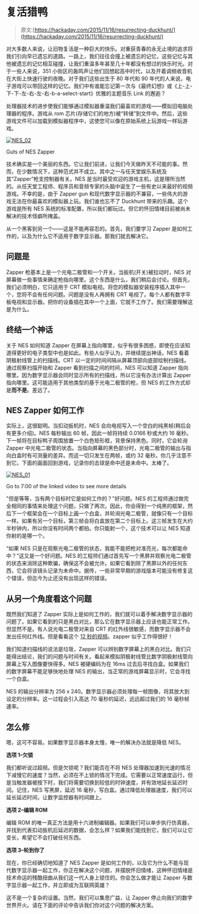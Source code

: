# 复活猎鸭

> 原文:[https://hackaday.com/2015/11/16/resurrecting-duckhunt/](https://hackaday.com/2015/11/16/resurrecting-duckhunt/)

对大多数人来说，让旧物复活是一种巨大的快乐。对重获青春的永无止境的追求将我们引向早已遗忘的道路。一路上，我们往往会撞上被遗忘的记忆，这些记忆与其他被遗忘的记忆相互碰撞，让我们重温多年甚至几十年都没有想过的快乐时光。对于一些人来说，351 小街区的轰鸣声让他们回想起高中时代，以及开着调频收音机在大街上快速行驶的夜晚。对于我们这些出生于 80 年代和 90 年代的人来说，电子游戏可以带回这样的记忆。我们中有谁能忘记第一次与《最终幻想》或《上-上-下-下-左-右-左-右-b-a-select-start》优雅的主题音乐 Link 的邂逅？

处理器技术的进步使我们能够通过模拟器重温我们最喜欢的游戏——模拟旧电脑处理器的程序。游戏从 rom 芯片(存储它们的地方)被“转储”到文件中。然后，这些游戏文件可以加载到模拟器程序中，这使您可以像在原始系统上玩游戏一样玩游戏。

[![NES_02](../Images/c6b9cf59df0af846a9b8631ca51606fc.png)](https://asreimer.files.wordpress.com/2015/01/dsc_9860_sm.jpg)

Guts of NES Zapper

技术确实是一个美丽的东西。它让我们前进，让我们今天做昨天不可能的事。然而，在少数情况下，这种范式并不成立。其中之一与任天堂娱乐系统及其“Zapper”枪支控制器有关。NES 是当时最受欢迎的游戏主机，这是理所当然的。从任天堂工程师、程序员和音频专家的头脑中诞生了一些有史以来最好的视频游戏。不幸的是，由于 Zapper gun 和现代数字显示器的不兼容，一些伟大的游戏无法在你最喜欢的模拟器上玩。我们谁也忘不了 Duckhunt 带来的乐趣。这个游戏是所有 NES 系统的标准配置，所以我们都玩过。但它的怀旧情绪目前被尚未解决的技术怪癖所掩盖。

从一个黑客到另一个——这是不能再容忍的。首先，我们要学习 Zapper 是如何工作的，以及为什么它不适用于数字显示器。那我们就去解决它。

## 问题是

Zapper 枪基本上是一个光电二极管和一个开关。当扳机(开关)被拉动时，NES 对屏幕做一些事情来确定枪指向哪里。这个东西是什么，我们稍后会讨论。但首先，我们必须明白，它只适用于 CRT 模拟电视。将您的模拟器安装程序插入其中一个，您将不会有任何问题。问题是没有人再拥有 CRT 电视了。每个人都有数字平板电视和显示器。把你的设备插在其中一个上面，它就不工作了。我们需要理解这是为什么。

## 终结一个神话

关于 NES 如何知道 Zapper 在屏幕上指向哪里，似乎有很多困惑，即使在应该知道得更好的电子类型中也是如此。有些人似乎认为，并继续提出神话，NES 看着阴极射线管上的扫描线。CRT 以一定的时间间隔从屏幕顶部向底部绘制扫描线。通过观察扫描开始和 Zapper 看到扫描之间的时间，NES 可以知道 Zapper 指向哪里。因为数字显示器会同时显示所有的扫描线，所以它没有办法计算出 Zapper 指向哪里。这可能适用于其他类型的基于光电二极管的枪，但 NES 的工作方式却是**而不是**。差远了。

## NES Zapper 如何工作

实际上，这很聪明。当扣动扳机时，NES 会向电视写入一个空白的纯黑帧(稍后会有更多介绍)。NES 每秒输出 60 帧，因此一帧将持续 0.0166 秒或大约 16 毫秒。下一帧将在目标鸭子周围放置一个白色矩形框，背景保持黑色。同时，它会轮询 Zapper 中光电二极管的状态。当指向屏幕的黑色部分时，光电二极管的输出与指向白盒时有可测量的差异。而这一切只发生在两帧，或约 32 毫秒。你几乎注意不到它。下面的画面回到游戏，记录你的击球是命中还是未命中。太棒了。

[![NES_01](../Images/8a6befb4116576b0037726629dca0a6d.png)](https://www.youtube.com/watch?v=c3tBk-LYyzo)

Go to 7:00 of the linked video to see more details

"但是等等，当有两个目标时它是如何工作的？"好问题。NES 的工程师通过做完全相同的事情来处理这个问题，只做了两次。因此，你会得到一个纯黑的框架，然后下一个框架会在一个目标上画一个白盒，并轮询光电二极管，就像只有一个目标一样。如果有另一个目标，第三帧会将白盒放在第二个目标上。这三帧发生在大约半秒钟内，所以你没有时间两个都拍。你只能射一个，这个技术可以让 NES 知道你射的是哪一个。

“如果 NES 只是在观察光电二极管的状态，我能不能把枪对准亮光，每次都能命中？”这又是一个好问题。NES 的工程师们通过首先写一个黑屏并观察光电二极管的状态来消除这种欺骗，确保这不会被允许。如果它看到除了黑屏以外的任何东西，它会将该镜头记录为未命中。据传，一些非常早期的游戏版本可能没有修复这个错误，但迄今为止还没有出现这样的错误。

## 从另一个角度看这个问题

既然我们知道了 Zapper 实际上是如何工作的，我们就可以着手解决数字显示器的问题了。如果它看到的只是黑白对比，那么它在数字显示器上应该也能正常工作。但显然不是。有人说光电二极管对来自 CRT 的红外线很敏感，而数字显示器不会发出任何红外线。但是看看这个 [12 秒的视频](https://www.youtube.com/watch?v=8D624JADDOw)。zapper 似乎工作得很好！

我们知道扫描线的说法是垃圾，Zapper 可以辨别数字屏幕上的黑白对比。我们只能得出结论，我们的问题与时间有关。看起来模拟阴极射线管比数字阴极射线管向屏幕上写入图像要快得多。NES 被硬编码为在 16ms 过去后寻找白盒。如果我们的数字屏幕不能足够快地处理 NES 的输出，当正常的游戏屏幕显示时，它会寻找一个白盒。

NES 的输出分辨率为 256 x 240。数字显示器必须处理每一帧图像，将其放大到设定的分辨率。这一过程会引入高达 70 毫秒的延迟，远远超过我们的 16 毫秒帧速率。

## 怎么修

嗯，这可不容易。如果数字显示器本身太慢，唯一的解决办法就是降低 NES。

**选项 1–欠锁**

我们都听说过超频。但是欠锁呢？我们能否在不将 NES 处理器加速到光速的情况下减慢它的速度？当然，必须在不上锁的情况下完成。它需要以正常速度运行，但是当触发器被按下时，我们将需要切换到较低的时钟速度，并有效地延长延迟时间。记住，NES 写黑屏，延迟 16 毫秒，写白盒。通过降低处理器速度，我们可以延长延迟时间，让数字监控器有时间跟上。

**选项 2–编辑 ROM**

编辑 ROM 的唯一真正方法是用十六进制编辑器。如果我们可以单步执行仿真器，并找到代表扣动扳机后延迟的数据，会怎么样？如果我们能找到它，我们可以让它变长，希望它不会打破任何东西。

**选项 3–轮到你了**

现在，你已经确切地知道了 NES Zapper 是如何工作的，以及它为什么不能与现代数字显示器一起工作，你正在解决这个问题，并摆脱怀旧情绪，这种怀旧情绪是技术命运的残酷扭曲从我们这一代人身上锁住的。你会怎么做才能让 Zapper 与数字显示器一起工作，并立即成为互联网英雄？

这不是一个复杂的设置。当然，我们可以集思广益，让 Zapper 停止向我们的数字世界开火。请在下面的评论中告诉我们你对这个问题的解决方案。